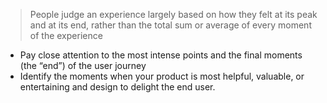 > People judge an experience largely based on how they felt at its peak and at its end, rather than the total sum or average of every moment of the experience

- Pay close attention to the most intense points and the final moments (the “end”) of the user journey
- Identify the moments when your product is most helpful, valuable, or entertaining and design to delight the end user.